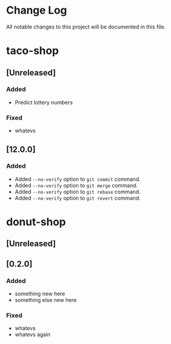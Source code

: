 # Change Log

All notable changes to this project will be documented in this file.

# taco-shop
## [Unreleased] 
### Added
- Predict lottery numbers
### Fixed
- whatevs
  
## [12.0.0]

### Added
- Added `--no-verify` option to `git commit` command.
- Added `--no-verify` option to `git merge` command.
- Added `--no-verify` option to `git rebase` command.
- Added `--no-verify` option to `git revert` command.


# donut-shop
## [Unreleased] 

## [0.2.0]
### Added
- something new here
- something else new here

### Fixed
- whatevs
- whatevs again
